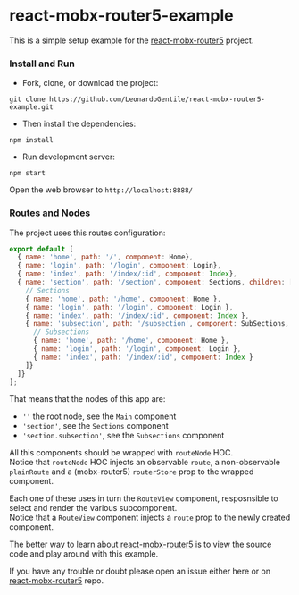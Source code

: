 # react-mobx-router5-example 
  
This is a simple setup example for the [react-mobx-router5](https://github.com/LeonardoGentile/react-mobx-router5) project.

### Install and Run

* Fork, clone, or download the project:

```
git clone https://github.com/LeonardoGentile/react-mobx-router5-example.git
```

* Then install the dependencies:

```
npm install
```

* Run development server:

```
npm start
```

Open the web browser to `http://localhost:8888/`

### Routes and Nodes

The project uses this routes configuration:

```javascript
export default [
  { name: 'home', path: '/', component: Home},
  { name: 'login', path: '/login', component: Login},
  { name: 'index', path: '/index/:id', component: Index},
  { name: 'section', path: '/section', component: Sections, children: [
    // Sections
    { name: 'home', path: '/home', component: Home },
    { name: 'login', path: '/login', component: Login },
    { name: 'index', path: '/index/:id', component: Index },
    { name: 'subsection', path: '/subsection', component: SubSections, children: [
      // Subsections
      { name: 'home', path: '/home', component: Home },
      { name: 'login', path: '/login', component: Login },
      { name: 'index', path: '/index/:id', component: Index }
    ]}
  ]}
];

```

That means that the nodes of this app are:

  - `''` the root node, see the `Main` component
  - `'section'`, see the `Sections` component
  - `'section.subsection'`, see the `Subsections` component
  
All this components should be wrapped with `routeNode` HOC.  
Notice that `routeNode` HOC injects an observable `route`, a non-observable `plainRoute` and a (mobx-router5) `routerStore` prop to the wrapped component.

Each one of these uses in turn the `RouteView` component, resposnsible to select and render the various
subcomponent.  
Notice that a `RouteView` component injects a `route` prop to the newly created component. 

The better way to learn about [react-mobx-router5](https://github.com/LeonardoGentile/react-mobx-router5) is to view the source code and play around with this example.

If you have any trouble or doubt please open an issue either here or on [react-mobx-router5](https://github.com/LeonardoGentile/react-mobx-router5) repo.


